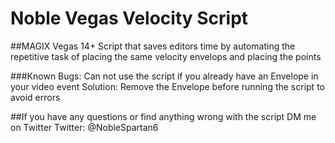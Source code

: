 # Noble Vegas Velocity Script

##MAGIX Vegas 14+ Script that saves editors time by automating the repetitive task of placing the same velocity envelops and placing the points

###Known Bugs:
Can not use the script if you already have an Envelope in your video event
Solution: Remove the Envelope before running the script to avoid errors

##If you have any questions or find anything wrong with the script DM me on Twitter
Twitter: @NobleSpartan6


